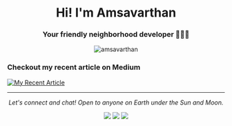<h1 align="center">Hi! I'm Amsavarthan</h1>
<h3 align="center">Your friendly neighborhood developer 👨‍💻💚</h3>

<p align="center"> 
<img src="https://komarev.com/ghpvc/?username=amsavarthan&color=3ddc84" alt="amsavarthan" />
</p>

### Checkout my recent article on Medium

<a target="_blank" href="https://github-readme-medium-recent-article.vercel.app/medium/@amsavarthan/0">
<img src="https://github-readme-medium-recent-article.vercel.app/medium/@amsavarthan/0" alt="My Recent Article"> 
</a>

<hr>
<p align="center">
<i>Let's connect and chat! Open to anyone on Earth under the Sun and Moon.</i>
<p align="center">
<a href="https://www.linkedin.com/in/lvamsavarthan/" alt="Linkedin"><img src="https://github.com/amsavarthan/amsavarthan/blob/master/readme/linkedin.png"></a>
<a href="https://twitter.com/lvamsavarthan" alt="Twitter"><img src="https://github.com/amsavarthan/amsavarthan/blob/master/readme/twitter.png"></a>
<a href="https://www.instagram.com/lvamsavarthan" alt="Instagram"><img src="https://github.com/amsavarthan/amsavarthan/blob/master/readme/insta.png"></a>
</p>
</p>

